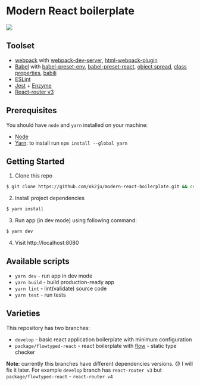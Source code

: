 # Modern React boilerplate

![](http://media.giphy.com/media/EldfH1VJdbrwY/giphy.gif)

## Toolset
* [webpack](https://webpack.js.org/) with [webpack-dev-server](https://github.com/webpack/webpack-dev-server), [html-webpack-plugin](https://github.com/ampedandwired/html-webpack-plugin)
* [Babel](http://babeljs.io/) with [babel-preset-env](https://github.com/babel/babel-preset-env), [babel-preset-react](https://github.com/babel/babel/tree/master/packages/babel-preset-react), [object spread](https://babeljs.io/docs/plugins/transform-object-rest-spread/), [class properties](https://babeljs.io/docs/plugins/transform-class-properties/), [babili](https://github.com/babel/minify)
* [ESLint](http://eslint.org/)
* [Jest](http://facebook.github.io/jest) + [Enzyme](http://airbnb.io/enzyme/)
* [React-router v3](https://github.com/ReactTraining/react-router/tree/v3/docs)

## Prerequisites
You should have `node` and `yarn` installed on your machine:
* [Node](https://nodejs.org/en/)
* [Yarn](https://yarnpkg.com/en/docs): to install run `npm install --global yarn`

## Getting Started

1. Clone this repo
```sh
$ git clone https://github.com/ok2ju/modern-react-boilerplate.git && cd modern-react-boilerplate
```

2. Install project dependencies
```sh
$ yarn install
```

3. Run app (in dev mode) using following command:
```sh
$ yarn dev
```

4. Visit http://localhost:8080

## Available scripts
* `yarn dev` - run app in dev mode
* `yarn build` - build production-ready app
* `yarn lint` - lint(validate) source code
* `yarn test` - run tests

## Varieties
This repository has two branches:
* `develop` - basic react application boilerplate with minimum configuration
* `package/flowtyped-react` - react boilerplate with [flow](https://flow.org/) - static type checker

**Note**: currently this branches have different dependencies versions. 😓 I will fix it later.
For example `develop` branch has `react-router v3` but `package/flowtyped-react` - `react-router v4`
